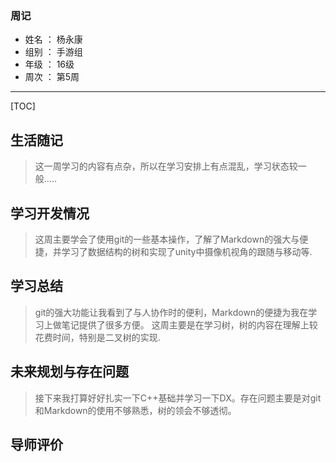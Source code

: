 
### 周记

- 姓名 ： 杨永康
- 组别 ： 手游组
- 年级 ： 16级
- 周次 ： 第5周

------------------------------------
 
[TOC]

 ## 生活随记
 
 >这一周学习的内容有点杂，所以在学习安排上有点混乱，学习状态较一般.....
 
 
 
 
 ## 学习开发情况
 
 >这周主要学会了使用git的一些基本操作，了解了Markdown的强大与便捷，并学习了数据结构的树和实现了unity中摄像机视角的跟随与移动等.
 
 ## 学习总结
 
 >git的强大功能让我看到了与人协作时的便利，Markdown的便捷为我在学习上做笔记提供了很多方便。
 这周主要是在学习树，树的内容在理解上较花费时间，特别是二叉树的实现.
 
 ## 未来规划与存在问题
 
>接下来我打算好好扎实一下C++基础并学习一下DX。存在问题主要是对git和Markdown的使用不够熟悉，树的领会不够透彻。

## 导师评价


